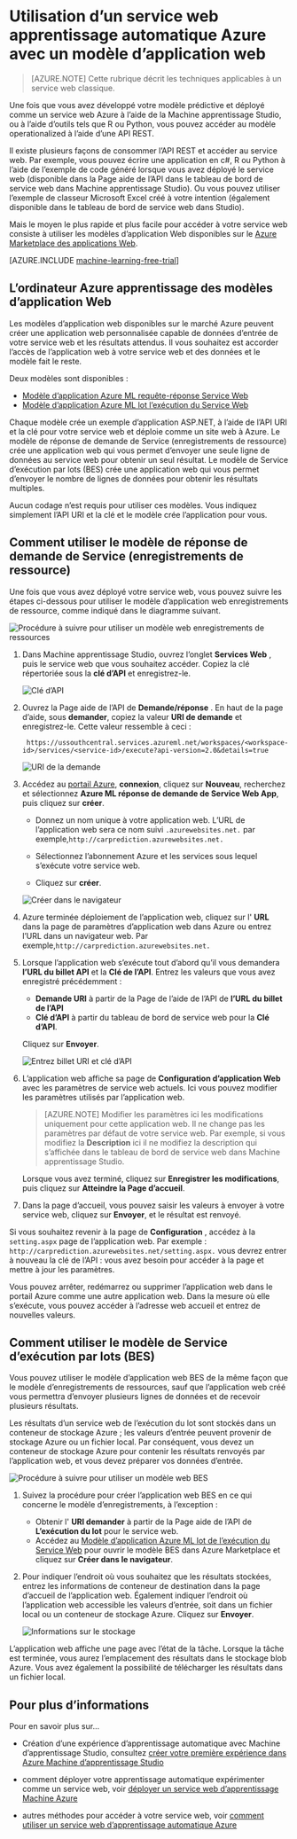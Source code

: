 <properties
    pageTitle="Utiliser un service web apprentissage automatique avec un modèle d’application web | Microsoft Azure"
    description="Utiliser un modèle d’application web dans Azure Marketplace pour utiliser un service web prédictive dans l’apprentissage automatique Azure."
    keywords="service Web, operationalization, API REST, machine apprentissage"
    services="machine-learning"
    documentationCenter=""
    authors="garyericson"
    manager="jhubbard"
    editor="cgronlun"/>

<tags
    ms.service="machine-learning"
    ms.workload="data-services"
    ms.tgt_pltfrm="na"
    ms.devlang="na"
    ms.topic="article"
    ms.date="10/10/2016"
    ms.author="garye;raymondl"/>

# <a name="consume-an-azure-machine-learning-web-service-with-a-web-app-template"></a>Utilisation d’un service web apprentissage automatique Azure avec un modèle d’application web

>[AZURE.NOTE] Cette rubrique décrit les techniques applicables à un service web classique. 

Une fois que vous avez développé votre modèle prédictive et déployé comme un service web Azure à l’aide de la Machine apprentissage Studio, ou à l’aide d’outils tels que R ou Python, vous pouvez accéder au modèle operationalized à l’aide d’une API REST.

Il existe plusieurs façons de consommer l’API REST et accéder au service web. Par exemple, vous pouvez écrire une application en c#, R ou Python à l’aide de l’exemple de code généré lorsque vous avez déployé le service web (disponible dans la Page aide de l’API dans le tableau de bord de service web dans Machine apprentissage Studio). Ou vous pouvez utiliser l’exemple de classeur Microsoft Excel créé à votre intention (également disponible dans le tableau de bord de service web dans Studio).

Mais le moyen le plus rapide et plus facile pour accéder à votre service web consiste à utiliser les modèles d’application Web disponibles sur le [Azure Marketplace des applications Web](https://azure.microsoft.com/marketplace/web-applications/all/).

[AZURE.INCLUDE [machine-learning-free-trial](../../includes/machine-learning-free-trial.md)]

## <a name="the-azure-machine-learning-web-app-templates"></a>L’ordinateur Azure apprentissage des modèles d’application Web

Les modèles d’application web disponibles sur le marché Azure peuvent créer une application web personnalisée capable de données d’entrée de votre service web et les résultats attendus. Il vous souhaitez est accorder l’accès de l’application web à votre service web et des données et le modèle fait le reste.

Deux modèles sont disponibles :

- [Modèle d’application Azure ML requête-réponse Service Web](https://azure.microsoft.com/marketplace/partners/microsoft/azuremlaspnettemplateforrrs/)
- [Modèle d’application Azure ML lot l’exécution du Service Web](https://azure.microsoft.com/marketplace/partners/microsoft/azuremlbeswebapptemplate/)

Chaque modèle crée un exemple d’application ASP.NET, à l’aide de l’API URI et la clé pour votre service web et déploie comme un site web à Azure. Le modèle de réponse de demande de Service (enregistrements de ressource) crée une application web qui vous permet d’envoyer une seule ligne de données au service web pour obtenir un seul résultat. Le modèle de Service d’exécution par lots (BES) crée une application web qui vous permet d’envoyer le nombre de lignes de données pour obtenir les résultats multiples.

Aucun codage n’est requis pour utiliser ces modèles. Vous indiquez simplement l’API URI et la clé et le modèle crée l’application pour vous.

## <a name="how-to-use-the-request-response-service-rrs-template"></a>Comment utiliser le modèle de réponse de demande de Service (enregistrements de ressource)

Une fois que vous avez déployé votre service web, vous pouvez suivre les étapes ci-dessous pour utiliser le modèle d’application web enregistrements de ressource, comme indiqué dans le diagramme suivant.

![Procédure à suivre pour utiliser un modèle web enregistrements de ressources][image1]

1. Dans Machine apprentissage Studio, ouvrez l’onglet **Services Web** , puis le service web que vous souhaitez accéder. Copiez la clé répertoriée sous la **clé d’API** et enregistrez-le.

    ![Clé d’API][image3]

2. Ouvrez la Page aide de l’API de **Demande/réponse** . En haut de la page d’aide, sous **demander**, copiez la valeur **URI de demande** et enregistrez-le. Cette valeur ressemble à ceci :

        https://ussouthcentral.services.azureml.net/workspaces/<workspace-id>/services/<service-id>/execute?api-version=2.0&details=true

    ![URI de la demande][image4]

3. Accédez au [portail Azure](https://portal.azure.com), **connexion**, cliquez sur **Nouveau**, recherchez et sélectionnez **Azure ML réponse de demande de Service Web App**, puis cliquez sur **créer**. 

    - Donnez un nom unique à votre application web. L’URL de l’application web sera ce nom suivi `.azurewebsites.net.` par exemple,`http://carprediction.azurewebsites.net.`

    - Sélectionnez l’abonnement Azure et les services sous lequel s’exécute votre service web.

    - Cliquez sur **créer**.

    ![Créer dans le navigateur][image5]

4. Azure terminée déploiement de l’application web, cliquez sur l' **URL** dans la page de paramètres d’application web dans Azure ou entrez l’URL dans un navigateur web. Par exemple,`http://carprediction.azurewebsites.net.`

5. Lorsque l’application web s’exécute tout d’abord qu’il vous demandera **l’URL du billet API** et la **Clé de l’API**.
Entrez les valeurs que vous avez enregistré précédemment :
    - **Demande URI** à partir de la Page de l’aide de l’API de **l’URL du billet de l’API**
    - **Clé d’API** à partir du tableau de bord de service web pour la **Clé d’API**.

    Cliquez sur **Envoyer**.

    ![Entrez billet URI et clé d’API][image6]

6. L’application web affiche sa page de **Configuration d’application Web** avec les paramètres de service web actuels. Ici vous pouvez modifier les paramètres utilisés par l’application web.

    > [AZURE.NOTE] Modifier les paramètres ici les modifications uniquement pour cette application web. Il ne change pas les paramètres par défaut de votre service web. Par exemple, si vous modifiez la **Description** ici il ne modifiez la description qui s’affichée dans le tableau de bord de service web dans Machine apprentissage Studio.

    Lorsque vous avez terminé, cliquez sur **Enregistrer les modifications**, puis cliquez sur **Atteindre la Page d’accueil**.

7. Dans la page d’accueil, vous pouvez saisir les valeurs à envoyer à votre service web, cliquez sur **Envoyer**, et le résultat est renvoyé.

Si vous souhaitez revenir à la page de **Configuration** , accédez à la `setting.aspx` page de l’application web. Par exemple : `http://carprediction.azurewebsites.net/setting.aspx.` vous devrez entrer à nouveau la clé de l’API : vous avez besoin pour accéder à la page et mettre à jour les paramètres.

Vous pouvez arrêter, redémarrez ou supprimer l’application web dans le portail Azure comme une autre application web. Dans la mesure où elle s’exécute, vous pouvez accéder à l’adresse web accueil et entrez de nouvelles valeurs.

## <a name="how-to-use-the-batch-execution-service-bes-template"></a>Comment utiliser le modèle de Service d’exécution par lots (BES)

Vous pouvez utiliser le modèle d’application web BES de la même façon que le modèle d’enregistrements de ressources, sauf que l’application web créé vous permettra d’envoyer plusieurs lignes de données et de recevoir plusieurs résultats.

Les résultats d’un service web de l’exécution du lot sont stockés dans un conteneur de stockage Azure ; les valeurs d’entrée peuvent provenir de stockage Azure ou un fichier local.
Par conséquent, vous devez un conteneur de stockage Azure pour contenir les résultats renvoyés par l’application web, et vous devez préparer vos données d’entrée.

![Procédure à suivre pour utiliser un modèle web BES][image2]

1. Suivez la procédure pour créer l’application web BES en ce qui concerne le modèle d’enregistrements, à l’exception :
    - Obtenir l' **URI demander** à partir de la Page aide de l’API de **L’exécution du lot** pour le service web.
    - Accédez au [Modèle d’application Azure ML lot de l’exécution du Service Web](https://azure.microsoft.com/marketplace/partners/microsoft/azuremlbeswebapptemplate/) pour ouvrir le modèle BES dans Azure Marketplace et cliquez sur **Créer dans le navigateur**.

2. Pour indiquer l’endroit où vous souhaitez que les résultats stockées, entrez les informations de conteneur de destination dans la page d’accueil de l’application web. Également indiquer l’endroit où l’application web accessible les valeurs d’entrée, soit dans un fichier local ou un conteneur de stockage Azure.
Cliquez sur **Envoyer**.

    ![Informations sur le stockage][image7]

L’application web affiche une page avec l’état de la tâche.
Lorsque la tâche est terminée, vous aurez l’emplacement des résultats dans le stockage blob Azure. Vous avez également la possibilité de télécharger les résultats dans un fichier local.

## <a name="for-more-information"></a>Pour plus d’informations

Pour en savoir plus sur...

- Création d’une expérience d’apprentissage automatique avec Machine d’apprentissage Studio, consultez [créer votre première expérience dans Azure Machine d’apprentissage Studio](machine-learning-create-experiment.md)

- comment déployer votre apprentissage automatique expérimenter comme un service web, voir [déployer un service web d’apprentissage Machine Azure](machine-learning-publish-a-machine-learning-web-service.md)

- autres méthodes pour accéder à votre service web, voir [comment utiliser un service web d’apprentissage automatique Azure](machine-learning-consume-web-services.md)


[image1]: media\machine-learning-consume-web-service-with-web-app-template\rrs-web-template-flow.png
[image2]: media\machine-learning-consume-web-service-with-web-app-template\bes-web-template-flow.png
[image3]: media\machine-learning-consume-web-service-with-web-app-template\api-key.png
[image4]: media\machine-learning-consume-web-service-with-web-app-template\post-uri.png
[image5]: media\machine-learning-consume-web-service-with-web-app-template\create-web-app.png
[image6]: media\machine-learning-consume-web-service-with-web-app-template\web-service-info.png
[image7]: media\machine-learning-consume-web-service-with-web-app-template\storage.png

